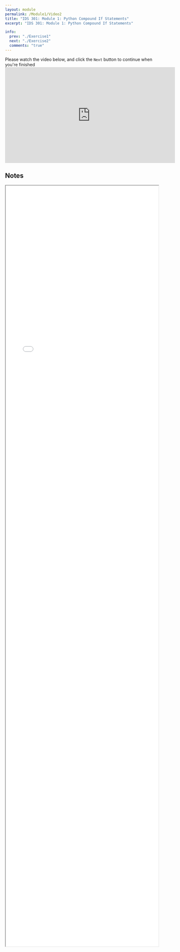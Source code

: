 ```yaml
---
layout: module
permalink: /Module1/Video2
title: "IDS 301: Module 1: Python Compound If Statements"
excerpt: "IDS 301: Module 1: Python Compound If Statements"

info:
  prev: "./Exercise1"
  next: "./Exercise2"
  comments: "true"
---
```


<p>
Please watch the video below, and click the <code>Next</code> button to continue when you're finished

<iframe width="560" height="315" src="https://www.youtube.com/embed/dyaNskqp2rM" title="YouTube video player" frameborder="0" allow="accelerometer; autoplay; clipboard-write; encrypted-media; gyroscope; picture-in-picture; web-share" allowfullscreen></iframe>

<h2>Notes</h2>

<iframe src="../images/Module1/IfStatements.html" width="100%" height=2500></iframe>